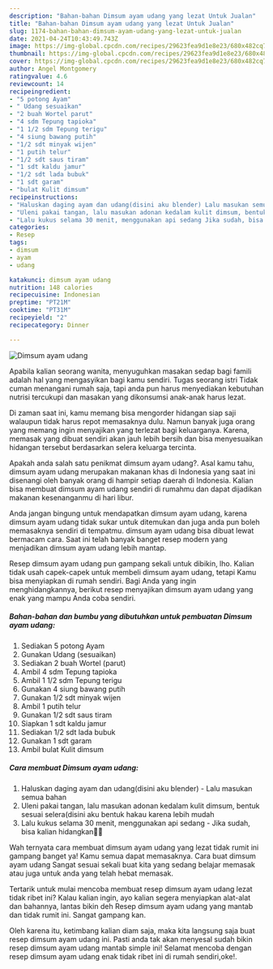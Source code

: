 ```yaml
---
description: "Bahan-bahan Dimsum ayam udang yang lezat Untuk Jualan"
title: "Bahan-bahan Dimsum ayam udang yang lezat Untuk Jualan"
slug: 1174-bahan-bahan-dimsum-ayam-udang-yang-lezat-untuk-jualan
date: 2021-04-24T10:43:49.743Z
image: https://img-global.cpcdn.com/recipes/29623fea9d1e8e23/680x482cq70/dimsum-ayam-udang-foto-resep-utama.jpg
thumbnail: https://img-global.cpcdn.com/recipes/29623fea9d1e8e23/680x482cq70/dimsum-ayam-udang-foto-resep-utama.jpg
cover: https://img-global.cpcdn.com/recipes/29623fea9d1e8e23/680x482cq70/dimsum-ayam-udang-foto-resep-utama.jpg
author: Angel Montgomery
ratingvalue: 4.6
reviewcount: 14
recipeingredient:
- "5 potong Ayam"
- " Udang sesuaikan"
- "2 buah Wortel parut"
- "4 sdm Tepung tapioka"
- "1 1/2 sdm Tepung terigu"
- "4 siung bawang putih"
- "1/2 sdt minyak wijen"
- "1 putih telur"
- "1/2 sdt saus tiram"
- "1 sdt kaldu jamur"
- "1/2 sdt lada bubuk"
- "1 sdt garam"
- "bulat Kulit dimsum"
recipeinstructions:
- "Haluskan daging ayam dan udang(disini aku blender) Lalu masukan semua bahan"
- "Uleni pakai tangan, lalu masukan adonan kedalam kulit dimsum, bentuk sesuai selera(disini aku bentuk hakau karena lebih mudah"
- "Lalu kukus selama 30 menit, menggunakan api sedang Jika sudah, bisa kalian hidangkan🤤😁"
categories:
- Resep
tags:
- dimsum
- ayam
- udang

katakunci: dimsum ayam udang 
nutrition: 148 calories
recipecuisine: Indonesian
preptime: "PT21M"
cooktime: "PT31M"
recipeyield: "2"
recipecategory: Dinner

---
```



![Dimsum ayam udang](https://img-global.cpcdn.com/recipes/29623fea9d1e8e23/680x482cq70/dimsum-ayam-udang-foto-resep-utama.jpg)

Apabila kalian seorang wanita, menyuguhkan masakan sedap bagi famili adalah hal yang mengasyikan bagi kamu sendiri. Tugas seorang istri Tidak cuman menangani rumah saja, tapi anda pun harus menyediakan kebutuhan nutrisi tercukupi dan masakan yang dikonsumsi anak-anak harus lezat.

Di zaman  saat ini, kamu memang bisa mengorder hidangan siap saji walaupun tidak harus repot memasaknya dulu. Namun banyak juga orang yang memang ingin menyajikan yang terlezat bagi keluarganya. Karena, memasak yang dibuat sendiri akan jauh lebih bersih dan bisa menyesuaikan hidangan tersebut berdasarkan selera keluarga tercinta. 



Apakah anda salah satu penikmat dimsum ayam udang?. Asal kamu tahu, dimsum ayam udang merupakan makanan khas di Indonesia yang saat ini disenangi oleh banyak orang di hampir setiap daerah di Indonesia. Kalian bisa membuat dimsum ayam udang sendiri di rumahmu dan dapat dijadikan makanan kesenanganmu di hari libur.

Anda jangan bingung untuk mendapatkan dimsum ayam udang, karena dimsum ayam udang tidak sukar untuk ditemukan dan juga anda pun boleh memasaknya sendiri di tempatmu. dimsum ayam udang bisa dibuat lewat bermacam cara. Saat ini telah banyak banget resep modern yang menjadikan dimsum ayam udang lebih mantap.

Resep dimsum ayam udang pun gampang sekali untuk dibikin, lho. Kalian tidak usah capek-capek untuk membeli dimsum ayam udang, tetapi Kamu bisa menyiapkan di rumah sendiri. Bagi Anda yang ingin menghidangkannya, berikut resep menyajikan dimsum ayam udang yang enak yang mampu Anda coba sendiri.

<!--inarticleads1-->

##### Bahan-bahan dan bumbu yang dibutuhkan untuk pembuatan Dimsum ayam udang:

1. Sediakan 5 potong Ayam
1. Gunakan  Udang (sesuaikan)
1. Sediakan 2 buah Wortel (parut)
1. Ambil 4 sdm Tepung tapioka
1. Ambil 1 1/2 sdm Tepung terigu
1. Gunakan 4 siung bawang putih
1. Gunakan 1/2 sdt minyak wijen
1. Ambil 1 putih telur
1. Gunakan 1/2 sdt saus tiram
1. Siapkan 1 sdt kaldu jamur
1. Sediakan 1/2 sdt lada bubuk
1. Gunakan 1 sdt garam
1. Ambil bulat Kulit dimsum




<!--inarticleads2-->

##### Cara membuat Dimsum ayam udang:

1. Haluskan daging ayam dan udang(disini aku blender) - Lalu masukan semua bahan
1. Uleni pakai tangan, lalu masukan adonan kedalam kulit dimsum, bentuk sesuai selera(disini aku bentuk hakau karena lebih mudah
1. Lalu kukus selama 30 menit, menggunakan api sedang - Jika sudah, bisa kalian hidangkan🤤😁




Wah ternyata cara membuat dimsum ayam udang yang lezat tidak rumit ini gampang banget ya! Kamu semua dapat memasaknya. Cara buat dimsum ayam udang Sangat sesuai sekali buat kita yang sedang belajar memasak atau juga untuk anda yang telah hebat memasak.

Tertarik untuk mulai mencoba membuat resep dimsum ayam udang lezat tidak ribet ini? Kalau kalian ingin, ayo kalian segera menyiapkan alat-alat dan bahannya, lantas bikin deh Resep dimsum ayam udang yang mantab dan tidak rumit ini. Sangat gampang kan. 

Oleh karena itu, ketimbang kalian diam saja, maka kita langsung saja buat resep dimsum ayam udang ini. Pasti anda tak akan menyesal sudah bikin resep dimsum ayam udang mantab simple ini! Selamat mencoba dengan resep dimsum ayam udang enak tidak ribet ini di rumah sendiri,oke!.

